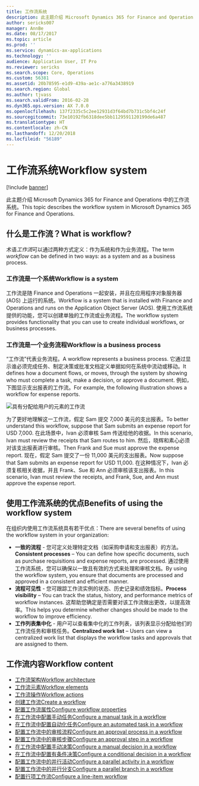 ```yaml
---
title: 工作流系统
description: 此主题介绍 Microsoft Dynamics 365 for Finance and Operations 中的工作流系统。
author: sericks007
manager: AnnBe
ms.date: 08/17/2017
ms.topic: article
ms.prod: ''
ms.service: dynamics-ax-applications
ms.technology: ''
audience: Application User, IT Pro
ms.reviewer: sericks
ms.search.scope: Core, Operations
ms.custom: 56381
ms.assetid: 20b78595-e1d9-439a-ae1c-a776a3438919
ms.search.region: Global
ms.author: tjvass
ms.search.validFrom: 2016-02-28
ms.dyn365.ops.version: AX 7.0.0
ms.openlocfilehash: 137f2335c5c2ee12931d3f64bd7b731c5bf4c24f
ms.sourcegitcommit: 73e10192fb6318dee5bb1129591120199de6a487
ms.translationtype: HT
ms.contentlocale: zh-CN
ms.lasthandoff: 12/20/2018
ms.locfileid: "56189"
---
```

# <a name="workflow-system"></a><span data-ttu-id="a8b14-103">工作流系统</span><span class="sxs-lookup"><span data-stu-id="a8b14-103">Workflow system</span></span>

[!include [banner](../includes/banner.md)]

<span data-ttu-id="a8b14-104">此主题介绍 Microsoft Dynamics 365 for Finance and Operations 中的工作流系统。</span><span class="sxs-lookup"><span data-stu-id="a8b14-104">This topic describes the workflow system in Microsoft Dynamics 365 for Finance and Operations.</span></span>

<a name="what-is-workflow"></a><span data-ttu-id="a8b14-105">什么是工作流？</span><span class="sxs-lookup"><span data-stu-id="a8b14-105">What is workflow?</span></span>
-----------------

<span data-ttu-id="a8b14-106">术语*工作流*可以通过两种方式定义：作为系统和作为业务流程。</span><span class="sxs-lookup"><span data-stu-id="a8b14-106">The term *workflow* can be defined in two ways: as a system and as a business process.</span></span>
### <a name="workflow-is-a-system"></a><span data-ttu-id="a8b14-107">工作流是一个系统</span><span class="sxs-lookup"><span data-stu-id="a8b14-107">Workflow is a system</span></span>

<span data-ttu-id="a8b14-108">工作流是随 Finance and Operations 一起安装，并且在应用程序对象服务器 (AOS) 上运行的系统。</span><span class="sxs-lookup"><span data-stu-id="a8b14-108">Workflow is a system that is installed with Finance and Operations and runs on the Application Object Server (AOS).</span></span> <span data-ttu-id="a8b14-109">使用工作流系统提供的功能，您可以创建单独的工作流或业务流程。</span><span class="sxs-lookup"><span data-stu-id="a8b14-109">The workflow system provides functionality that you can use to create individual workflows, or business processes.</span></span>

### <a name="workflow-is-a-business-process"></a><span data-ttu-id="a8b14-110">工作流是一个业务流程</span><span class="sxs-lookup"><span data-stu-id="a8b14-110">Workflow is a business process</span></span>

<span data-ttu-id="a8b14-111">“工作流”代表业务流程。</span><span class="sxs-lookup"><span data-stu-id="a8b14-111">A workflow represents a business process.</span></span> <span data-ttu-id="a8b14-112">它通过显示谁必须完成任务、制定决策或批准文档定义单据如何在系统中流动或移动。</span><span class="sxs-lookup"><span data-stu-id="a8b14-112">It defines how a document flows, or moves, through the system by showing who must complete a task, make a decision, or approve a document.</span></span> <span data-ttu-id="a8b14-113">例如，下图显示支出报表的工作流。</span><span class="sxs-lookup"><span data-stu-id="a8b14-113">For example, the following illustration shows a workflow for expense reports.</span></span> 

![具有分配给用户的元素的工作流](./media/workflow_user.gif) 

<span data-ttu-id="a8b14-115">为了更好地理解这一工作流，假定 Sam 提交 7,000 美元的支出报表。</span><span class="sxs-lookup"><span data-stu-id="a8b14-115">To better understand this workflow, suppose that Sam submits an expense report for USD 7,000.</span></span> <span data-ttu-id="a8b14-116">在此场景中，Ivan 必须审核 Sam 传送给他的收据。</span><span class="sxs-lookup"><span data-stu-id="a8b14-116">In this scenario, Ivan must review the receipts that Sam routes to him.</span></span> <span data-ttu-id="a8b14-117">然后，晓辉和素心必须对该支出报表进行审核。</span><span class="sxs-lookup"><span data-stu-id="a8b14-117">Then Frank and Sue must approve the expense report.</span></span> <span data-ttu-id="a8b14-118">现在，假定 Sam 提交了一份 11,000 美元的支出报表。</span><span class="sxs-lookup"><span data-stu-id="a8b14-118">Now suppose that Sam submits an expense report for USD 11,000.</span></span> <span data-ttu-id="a8b14-119">在这种情况下，Ivan 必须复核相关收据，并且 Frank、Sue 和 Ann 必须审核该支出报表。</span><span class="sxs-lookup"><span data-stu-id="a8b14-119">In this scenario, Ivan must review the receipts, and Frank, Sue, and Ann must approve the expense report.</span></span>

## <a name="benefits-of-using-the-workflow-system"></a><span data-ttu-id="a8b14-120">使用工作流系统的优点</span><span class="sxs-lookup"><span data-stu-id="a8b14-120">Benefits of using the workflow system</span></span>

<span data-ttu-id="a8b14-121">在组织内使用工作流系统具有若干优点：</span><span class="sxs-lookup"><span data-stu-id="a8b14-121">There are several benefits of using the workflow system in your organization:</span></span>
-   <span data-ttu-id="a8b14-122">**一致的流程** - 您可定义处理特定文档（如采购申请和支出报表）的方法。</span><span class="sxs-lookup"><span data-stu-id="a8b14-122">**Consistent processes** – You can define how specific documents, such as purchase requisitions and expense reports, are processed.</span></span> <span data-ttu-id="a8b14-123">通过使用工作流系统，您可以确保以一致且有效的方式来处理和审核文档。</span><span class="sxs-lookup"><span data-stu-id="a8b14-123">By using the workflow system, you ensure that documents are processed and approved in a consistent and efficient manner.</span></span>
-   <span data-ttu-id="a8b14-124">**流程可见性** - 您可跟踪工作流实例的状态、历史记录和绩效指标。</span><span class="sxs-lookup"><span data-stu-id="a8b14-124">**Process visibility** – You can track the status, history, and performance metrics of workflow instances.</span></span> <span data-ttu-id="a8b14-125">这帮助您确定是否需要对该工作流做出更改，以提高效率。</span><span class="sxs-lookup"><span data-stu-id="a8b14-125">This helps you determine whether changes should be made to the workflow to improve efficiency.</span></span>
-   <span data-ttu-id="a8b14-126">**工作列表集中化** - 用户可以查看集中化的工作列表，该列表显示分配给他们的工作流任务和审核任务。</span><span class="sxs-lookup"><span data-stu-id="a8b14-126">**Centralized work list** – Users can view a centralized work list that displays the workflow tasks and approvals that are assigned to them.</span></span>


## <a name="workflow-content"></a><span data-ttu-id="a8b14-127">工作流内容</span><span class="sxs-lookup"><span data-stu-id="a8b14-127">Workflow content</span></span>

+ [<span data-ttu-id="a8b14-128">工作流架构</span><span class="sxs-lookup"><span data-stu-id="a8b14-128">Workflow architecture</span></span>](workflow-system-architecture.md)
+ [<span data-ttu-id="a8b14-129">工作流元素</span><span class="sxs-lookup"><span data-stu-id="a8b14-129">Workflow elements</span></span>](workflow-elements.md)
+ [<span data-ttu-id="a8b14-130">工作流操作</span><span class="sxs-lookup"><span data-stu-id="a8b14-130">Workflow actions</span></span>](workflow-actions.md)
+ [<span data-ttu-id="a8b14-131">创建工作流</span><span class="sxs-lookup"><span data-stu-id="a8b14-131">Create a workflow</span></span>](create-workflow.md)
+ [<span data-ttu-id="a8b14-132">配置工作流属性</span><span class="sxs-lookup"><span data-stu-id="a8b14-132">Configure workflow properties</span></span>](configure-workflow-properties.md)
+ [<span data-ttu-id="a8b14-133">在工作流中配置手动任务</span><span class="sxs-lookup"><span data-stu-id="a8b14-133">Configure a manual task in a workflow</span></span>](configure-manual-task-workflow.md)
+ [<span data-ttu-id="a8b14-134">在工作流中配置自动化任务</span><span class="sxs-lookup"><span data-stu-id="a8b14-134">Configure an automated task in a workflow</span></span>](configure-automated-task-workflow.md)
+ [<span data-ttu-id="a8b14-135">配置工作流中的审核流程</span><span class="sxs-lookup"><span data-stu-id="a8b14-135">Configure an approval process in a workflow</span></span>](configure-approval-process-workflow.md)
+ [<span data-ttu-id="a8b14-136">配置工作流中的审核步骤</span><span class="sxs-lookup"><span data-stu-id="a8b14-136">Configure an approval step in a workflow</span></span>](configure-approval-step-workflow.md)
+ [<span data-ttu-id="a8b14-137">在工作流中配置手动决策</span><span class="sxs-lookup"><span data-stu-id="a8b14-137">Configure a manual decision in a workflow</span></span>](configure-manual-decision-workflow.md)
+ [<span data-ttu-id="a8b14-138">在工作流中配置有条件决策</span><span class="sxs-lookup"><span data-stu-id="a8b14-138">Configure a conditional decision in a workflow</span></span>](configure-conditional-decision-workflow.md)
+ [<span data-ttu-id="a8b14-139">配置工作流中的并行活动</span><span class="sxs-lookup"><span data-stu-id="a8b14-139">Configure a parallel activity in a workflow</span></span>](configure-parallel-activity-workflow.md)
+ [<span data-ttu-id="a8b14-140">配置工作流中的并行分支</span><span class="sxs-lookup"><span data-stu-id="a8b14-140">Configure a parallel branch in a workflow</span></span>](configure-parallel-branch-workflow.md)
+ [<span data-ttu-id="a8b14-141">配置行项工作流</span><span class="sxs-lookup"><span data-stu-id="a8b14-141">Configure a line-item workflow</span></span>](configure-line-item-workflow.md)

